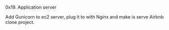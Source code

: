 0x19. Application server

Add Gunicorn to ec2 server, plug it to with Nginx and make is serve Airbnb clone project.


